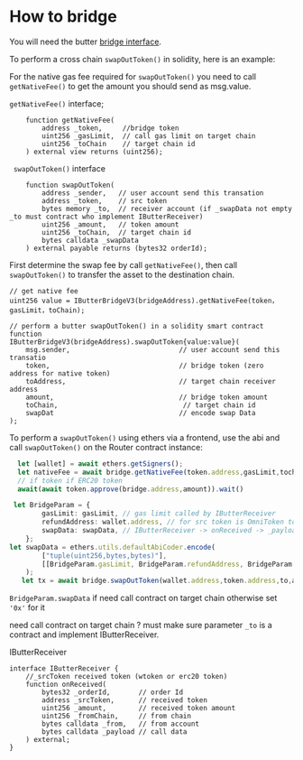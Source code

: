 # How to bridge

You will need the butter [bridge interface](./bridge-interface.md).

To perform a cross chain `swapOutToken()` in solidity, here is an example:

For the native gas fee required for `swapOutToken()` you need to call  `getNativeFee()` to get the amount you should send as msg.value.

`getNativeFee()` interface;

```solidity
    function getNativeFee(
        address _token,     //bridge token
        uint256 _gasLimit,  // call gas limit on target chain
        uint256 _toChain    // target chain id
    ) external view returns (uint256);
```

` swapOutToken()` interface

```solidity
    function swapOutToken(
        address _sender,   // user account send this transation
        address _token,    // src token
        bytes memory _to,  // receiver account (if _swapData not empty _to must contract who implement IButterReceiver)
        uint256 _amount,   // token amount
        uint256 _toChain,  // target chain id
        bytes calldata _swapData
    ) external payable returns (bytes32 orderId);
```

First determine the swap fee by call `getNativeFee()`, then call `swapOutToken()` to transfer the asset to the destination chain.

```solidity
// get native fee
uint256 value = IButterBridgeV3(bridgeAddress).getNativeFee(token，gasLimit，toChain);

// perform a butter swapOutToken() in a solidity smart contract function
IButterBridgeV3(bridgeAddress).swapOutToken{value:value}(
    msg.sender,                           // user account send this transatio
    token,                                // bridge token (zero address for native token)
    toAddress,                            // target chain receiver address   
    amount,                               // bridge token amount
    toChain,                               // target chain id
    swapDat                               // encode swap Data
);
```

To perform a `swapOutToken()` using ethers via a frontend, use the abi and call `swapOutToken()` on the Router contract instance:

```typescript
  let [wallet] = await ethers.getSigners();
  let nativeFee = await bridge.getNativeFee(token.address,gasLimit,tochain);
  // if token if ERC20 token
  await(await token.approve(bridge.address,amount)).wait()

 let BridgeParam = {
        gasLimit: gasLimit, // gas limit called by IButterReceiver
        refundAddress: wallet.address, // for src token is OmniToken to receiver refund native fee on target chain
        swapData: swapData, // IButterReceiver -> onReceived -> _payload
    };
let swapData = ethers.utils.defaultAbiCoder.encode(
        ["tuple(uint256,bytes,bytes)"],
        [[BridgeParam.gasLimit, BridgeParam.refundAddress, BridgeParam.swapData]]
    );
   let tx = await bridge.swapOutToken(wallet.address,token.address,to,amount,swapData,{value:nativeFee})
```

`BridgeParam.swapData` if need call contract on target chain  otherwise set `'0x'` for it

need call contract on target chain ? must make sure parameter `_to` is a contract  and implement IButterReceiver.

IButterReceiver

```solidity
interface IButterReceiver {
    //_srcToken received token (wtoken or erc20 token)
    function onReceived(
        bytes32 _orderId,       // order Id
        address _srcToken,      // received token
        uint256 _amount,        // received token amount
        uint256 _fromChain,     // from chain
        bytes calldata _from,   // from account
        bytes calldata _payload // call data
    ) external;
}
```
